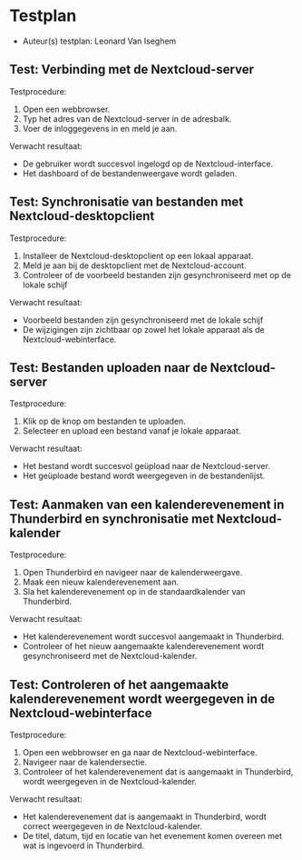 # Testplan

- Auteur(s) testplan: Leonard Van Iseghem

## Test: Verbinding met de Nextcloud-server

Testprocedure:

1. Open een webbrowser.
2. Typ het adres van de Nextcloud-server in de adresbalk.
3. Voer de inloggegevens in en meld je aan.

Verwacht resultaat:

- De gebruiker wordt succesvol ingelogd op de Nextcloud-interface.
- Het dashboard of de bestandenweergave wordt geladen.

<!-- Voeg hier eventueel een screenshot van het verwachte resultaat in. -->

## Test: Synchronisatie van bestanden met Nextcloud-desktopclient

Testprocedure:

1. Installeer de Nextcloud-desktopclient op een lokaal apparaat.
2. Meld je aan bij de desktopclient met de Nextcloud-account.
3. Controleer of de voorbeeld bestanden zijn gesynchroniseerd met op de lokale schijf

Verwacht resultaat:

- Voorbeeld bestanden zijn gesynchroniseerd met de lokale schijf
- De wijzigingen zijn zichtbaar op zowel het lokale apparaat als de Nextcloud-webinterface.

<!-- Voeg hier eventueel een screenshot van het verwachte resultaat in. -->

## Test: Bestanden uploaden naar de Nextcloud-server

Testprocedure:

1. Klik op de knop om bestanden te uploaden.
2. Selecteer en upload een bestand vanaf je lokale apparaat.

Verwacht resultaat:

- Het bestand wordt succesvol geüpload naar de Nextcloud-server.
- Het geüploade bestand wordt weergegeven in de bestandenlijst.

<!-- Voeg hier eventueel een screenshot van het verwachte resultaat in. -->

## Test: Aanmaken van een kalenderevenement in Thunderbird en synchronisatie met Nextcloud-kalender

Testprocedure:

1. Open Thunderbird en navigeer naar de kalenderweergave.
2. Maak een nieuw kalenderevenement aan.
3. Sla het kalenderevenement op in de standaardkalender van Thunderbird.

Verwacht resultaat:

- Het kalenderevenement wordt succesvol aangemaakt in Thunderbird.
- Controleer of het nieuw aangemaakte kalenderevenement wordt gesynchroniseerd met de Nextcloud-kalender.

<!-- Voeg hier eventueel een screenshot van het verwachte resultaat in. -->

## Test: Controleren of het aangemaakte kalenderevenement wordt weergegeven in de Nextcloud-webinterface

Testprocedure:

1. Open een webbrowser en ga naar de Nextcloud-webinterface.
2. Navigeer naar de kalendersectie.
3. Controleer of het kalenderevenement dat is aangemaakt in Thunderbird, wordt weergegeven in de Nextcloud-kalender.

Verwacht resultaat:

- Het kalenderevenement dat is aangemaakt in Thunderbird, wordt correct weergegeven in de Nextcloud-kalender.
- De titel, datum, tijd en locatie van het evenement komen overeen met wat is ingevoerd in Thunderbird.

<!-- Voeg hier eventueel een screenshot van het verwachte resultaat in. -->
